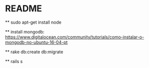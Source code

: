# README

** sudo apt-get install node

** install mongodb: https://www.digitalocean.com/community/tutorials/como-instalar-o-mongodb-no-ubuntu-16-04-pt

** rake db:create db:migrate

** rails s
